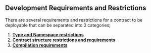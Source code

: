 ## Development Requirements and Restrictions

There are several requirements and restrictions for a contract to be deployable that can be separated into 3 categories;

1. [**Type and Namespace restrictions**](restrictions/type.md)
2. [**Contract structure restrictions and requirements**](restrictions/structure.md)
3. [**Compilation requirements**](restrictions/compilation.md)
